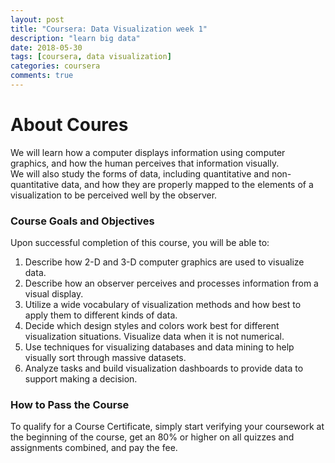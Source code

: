 ```yaml
---
layout: post
title: "Coursera: Data Visualization week 1"
description: "learn big data"
date: 2018-05-30
tags: [coursera, data visualization]
categories: coursera
comments: true
---
```


# About Coures
We will learn how a computer displays information using computer graphics, and how the human perceives that information visually.    
We will also study the forms of data, including quantitative and non-quantitative data, and how they are properly mapped to the elements of a visualization to be perceived well by the observer.   

### Course Goals and Objectives
Upon successful completion of this course, you will be able to:  
1. Describe how 2-D and 3-D computer graphics are used to visualize data.
2. Describe how an observer perceives and processes information from a visual display.
3. Utilize a wide vocabulary of visualization methods and how best to apply them to different kinds of data.
4. Decide which design styles and colors work best for different visualization situations.
Visualize data when it is not numerical.
5. Use techniques for visualizing databases and data mining to help visually sort through massive datasets.
6. Analyze tasks and build visualization dashboards to provide data to support making a decision.

### How to Pass the Course
To qualify for a Course Certificate, simply start verifying your coursework at the beginning of the course, get an 80% or higher on all quizzes and assignments combined, and pay the fee.  


